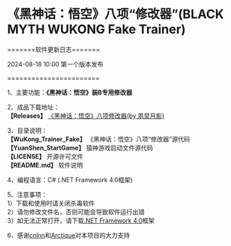 # 《黑神话：悟空》八项“修改器”(BLACK MYTH WUKONG Fake Trainer)  
  
=======软件更新日志=======  
  
2024-08-18 10:00
第一个版本发布  
  
=======================  

1、主要功能：**《黑神话：悟空》装B专用修改器**  
  
2、成品下载地址：  
**【Releases】** [《黑神话：悟空》八项修改器(by 夙炅月影)](https://github.com/ZJHCOFI/wukong-trainer-fake/releases/tag/v1.0)
  
3、目录说明：  
**【WuKong_Trainer_Fake】** 《黑神话：悟空》八项“修改器”源代码  
**【YuanShen_StartGame】** 猿神游戏启动文件源代码  
**【LICENSE】** 开源许可文件   
**【README.md】** 软件说明   
  
4、编程语言：C# (.NET Framework 4.0框架)  
  
5、注意事项：  
1）下载和使用时请关闭杀毒软件  
2）请勿修改文件名，否则可能会导致软件运行出错  
3）如无法正常打开，请下载[.NET Framework 4.0](https://dotnet.microsoft.com/zh-cn/download/dotnet-framework/thank-you/net40-offline-installer)框架  
  
6、感谢[cnlnn](https://github.com/cnlnn)和[Arctique](https://github.com/cy-arctique)对本项目的大力支持
